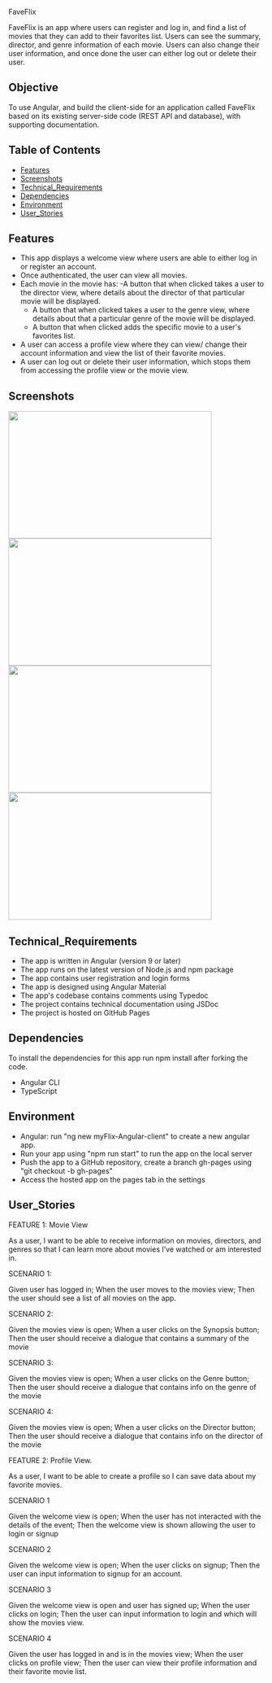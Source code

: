 FaveFlix

FaveFlix is an app where users can register and log in, and find a list of movies that they can add to their favorites list. Users can see the summary, director, and genre information of each movie. Users can also change their user information, and once done the user can either log out or delete their user.

## Objective
To use Angular, and build the client-side for an application called FaveFlix based on
its existing server-side code (REST API and database), with supporting
documentation.

## Table of Contents
- [Features](#Features)
- [Screenshots](#Screenshots)
- [Technical_Requirements](#Technical_Requirements)
- [Dependencies](#Dependencies)
- [Environment](#Environment)
- [User_Stories](#User_Stories)

## Features
- This app displays a welcome view where users are able to either log in or register an
account.
- Once authenticated, the user can view all movies.
- Each movie in the movie has:
  -A button that when clicked takes a user to the director view, where details about the director of that particular movie will be displayed.
  - A button that when clicked takes a user to the genre view, where details about that
a particular genre of the movie will be displayed.
  - A button that when clicked adds the specific movie to a user's favorites list.
- A user can access a profile view where they can view/ change their account information and view the list of their favorite movies.
- A user can log out or delete their user information, which stops them from accessing the profile view or the movie view.

## Screenshots

<img src ="https://github.com/hakobya4/myFlix-Angular-client/assets/108638724/db4689c3-26c2-4af4-8aea-7d1030bcc2ff" width="400" height="250"/>
<img src ="https://github.com/hakobya4/myFlix-Angular-client/assets/108638724/9324a74d-bb0e-4c84-ba4f-ec71c1dc02bb" width="400" height="250"/>
<img src ="https://github.com/hakobya4/myFlix-Angular-client/assets/108638724/d9ffc8e7-54e5-4605-b41c-1e1ff768e6ed" width="400" height="250"/>
<img src ="https://github.com/hakobya4/myFlix-Angular-client/assets/108638724/dd749ba5-c84b-44e4-a553-fe70d6499f3e" width="400" height="250"/>

## Technical_Requirements
- The app is written in Angular (version 9 or later)
- The app runs on the latest version of Node.js and npm package
- The app contains user registration and login forms
- The app is designed using Angular Material
- The app's codebase contains comments using Typedoc
- The project contains technical documentation using JSDoc
- The project is hosted on GitHub Pages

## Dependencies
To install the dependencies for this app run npm install after forking the code.
- Angular CLI
- TypeScript

## Environment
- Angular: run "ng new myFlix-Angular-client" to create a new angular app.
- Run your app using "npm run start" to run the app on the local server
- Push the app to a GitHub repository, create a branch gh-pages using "git checkout -b gh-pages"
- Access the hosted app on the pages tab in the settings

## User_Stories

FEATURE 1: Movie View

As a user, I want to be able to receive information on movies, directors, and genres so that I can learn more about movies I’ve watched or am interested in.

SCENARIO 1: 

Given user has logged in; When the user moves to the movies view; Then the user should see a list of all movies on the app.

SCENARIO 2:

Given the movies view is open; When a user clicks on the Synopsis button; Then the user should receive a dialogue that contains a summary of the movie

SCENARIO 3:

Given the movies view is open; When a user clicks on the Genre button; Then the user should receive a dialogue that contains info on the genre of the movie

SCENARIO 4:

Given the movies view is open; When a user clicks on the Director button; Then the user should receive a dialogue that contains info on the director of the movie

FEATURE 2: Profile View.

As a user, I want to be able to create a profile so I can save data about my favorite movies.

SCENARIO 1

Given the welcome view is open; When the user has not interacted with the details of the event; Then the welcome view is shown allowing the user to login or signup

SCENARIO 2

Given the welcome view is open; When the user clicks on signup; Then the user can input information to signup for an account.

SCENARIO 3

Given the welcome view is open and user has signed up; When the user clicks on login; Then the user can input information to login and which will show the movies view.

SCENARIO 4

Given the user has logged in and is in the movies view; When the user clicks on profile view; Then the user can view their profile information and their favorite movie list.
